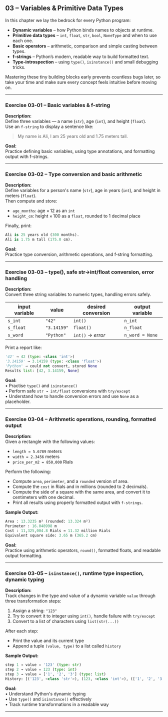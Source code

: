 ## 03 – Variables & Primitive Data Types

In this chapter we lay the bedrock for every Python program:

* **Dynamic variables** – how Python binds names to objects at runtime.
* **Primitive data types** – `int`, `float`, `str`, `bool`, `NoneType` and when to use each one.
* **Basic operators** – arithmetic, comparison and simple casting between types.
* **f‑strings** – Python’s modern, readable way to build formatted text.
* **Type‑introspection** – using `type()`, `isinstance()` and small debugging tricks.

Mastering these tiny building blocks early prevents countless bugs later, so take your time and make sure every concept feels intuitive before moving on.

---
### Exercise 03‑01 – Basic variables & f-string

**Description:**  
Define three variables — a name (`str`), age (`int`), and height (`float`).  
Use an `f-string` to display a sentence like:  
> My name is Ali, I am 25 years old and 1.75 meters tall.

**Goal:**  
Practice defining basic variables, using type annotations, and formatting output with f-strings.

---
### Exercise 03‑02 – Type conversion and basic arithmetic

**Description:**  
Define variables for a person's name (`str`), age in years (`int`), and height in meters (`float`).  
Then compute and store:

- `age_months`: age × 12 as an `int`
- `height_cm`: height × 100 as a `float`, rounded to 1 decimal place

Finally, print:
```python
Ali is 25 years old (300 months).
Ali is 1.75 m tall (175.0 cm).
```

**Goal:**  
Practice type conversion, arithmetic operations, and f‑string formatting.

---
### Exercise 03‑03 – type(), safe str→int/float conversion, error handling

**Description:**  
Convert three string variables to numeric types, handling errors safely.

| input variable | value      | desired conversion | output variable |
|----------------|------------|--------------------|-----------------|
| `s_int`        | `"42"`     | `int()`            | `n_int`         |
| `s_float`      | `"3.14159"`| `float()`          | `n_float`       |
| `s_word`       | `"Python"` | `int()` → *error*  | `n_word = None` |

Print a report like:

```python
'42' → 42 (type: <class 'int'>)
'3.14159' → 3.14159 (type: <class 'float'>)
'Python' → could not convert, stored None
Results list: [42, 3.14159, None]
```

**Goal:**  
• Practise `type()` and `isinstance()`  
• Perform safe `str → int/float` conversions with `try/except`  
• Understand how to handle conversion errors and use `None` as a placeholder.

---
### Exercise 03‑04 – Arithmetic operations, rounding, formatted output

**Description:**  
Given a rectangle with the following values:

- `length = 5.6789` meters
- `width = 2.3456` meters
- `price_per_m2 = 850,000` Rials

Perform the following:

- Compute `area`, `perimeter`, and a `rounded` version of area.
- Compute the `cost` in Rials and in millions (rounded to 2 decimals).
- Compute the side of a square with the same area, and convert it to centimeters with one decimal.
- Print all results using properly formatted output with `f-strings`.

**Sample Output:**
```python
Area : 13.3235 m² (rounded: 13.324 m²)
Perimeter : 16.048998 m
Cost : 11,325,004.8 Rials ≈ 11.32 million Rials
Equivalent square side: 3.65 m (365.2 cm)
```

**Goal:**  
Practice using arithmetic operators, `round()`, formatted floats, and readable output formatting.

---
### Exercise 03‑05 – `isinstance()`, runtime type inspection, dynamic typing

**Description:**  
Track changes in the type and value of a dynamic variable `value` through three transformation steps:

1. Assign a string: `"123"`
2. Try to convert it to integer using `int()`, handle failure with `try/except`
3. Convert to a list of characters using `list(str(...))`

After each step:
- Print the value and its current type
- Append a tuple `(value, type)` to a list called `history`

**Sample Output:**
```python
step 1 → value = '123' (type: str)
step 2 → value = 123 (type: int)
step 3 → value = ['1', '2', '3'] (type: list)
History: [('123', <class 'str'>), (123, <class 'int'>), (['1', '2', '3'], <class 'list'>)]

```

**Goal:**  
• Understand Python's dynamic typing  
• Use `type()` and `isinstance()` effectively  
• Track runtime transformations in a readable way

---
